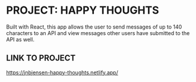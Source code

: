 # PROJECT: HAPPY THOUGHTS

Built with React, this app allows the user to send messages of up to 140 characters to an API and view messages other users have submitted to the API as well.

## LINK TO PROJECT

https://jnbjensen-happy-thoughts.netlify.app/
